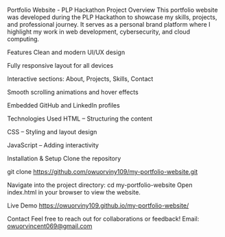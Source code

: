 Portfolio Website - PLP Hackathon
Project Overview
This portfolio website was developed during the PLP Hackathon to showcase my skills, projects, and professional journey.
It serves as a personal brand platform where I highlight my work in web development, cybersecurity, and cloud computing.

Features
Clean and modern UI/UX design

Fully responsive layout for all devices

Interactive sections: About, Projects, Skills, Contact

Smooth scrolling animations and hover effects

Embedded GitHub and LinkedIn profiles

Technologies Used
HTML – Structuring the content

CSS – Styling and layout design

JavaScript – Adding interactivity

Installation & Setup
Clone the repository

git clone https://github.com/owuorviny109/my-portfolio-website.git

Navigate into the project directory:
cd my-portfolio-website
Open index.html in your browser to view the website.

Live Demo
https://owuorviny109.github.io/my-portfolio-website/

 Contact
Feel free to reach out for collaborations or feedback!
 Email: owuorvincent069@gmail.com

